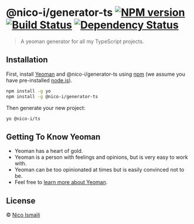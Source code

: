 # @nico-i/generator-ts [![NPM version][npm-image]][npm-url] [![Build Status][travis-image]][travis-url] [![Dependency Status][daviddm-image]][daviddm-url]
> A yeoman generator for all my TypeScript projects.

## Installation

First, install [Yeoman](http://yeoman.io) and @nico-i/generator-ts using [npm](https://www.npmjs.com/) (we assume you have pre-installed [node.js](https://nodejs.org/)).

```bash
npm install -g yo
npm install -g @nico-i/generator-ts
```

Then generate your new project:

```bash
yo @nico-i/ts
```

## Getting To Know Yeoman

 * Yeoman has a heart of gold.
 * Yeoman is a person with feelings and opinions, but is very easy to work with.
 * Yeoman can be too opinionated at times but is easily convinced not to be.
 * Feel free to [learn more about Yeoman](http://yeoman.io/).

## License

 © [Nico Ismaili](nico.ismaili.de)


[npm-image]: https://badge.fury.io/js/%40nico-i%2Fgenerator-ts.svg
[npm-url]: https://npmjs.org/package/@nico-i/generator-ts
[travis-image]: https://travis-ci.com/nico-i/generator-ts.svg?branch=master
[travis-url]: https://travis-ci.com/nico-i/generator-ts
[daviddm-image]: https://david-dm.org/nico-i/generator-ts.svg?theme=shields.io
[daviddm-url]: https://david-dm.org/nico-i/generator-ts
